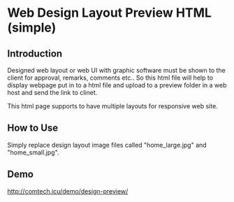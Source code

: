 # Web Design Layout Preview HTML (simple)

## Introduction

Designed web layout or web UI with graphic software must be shown to the client for approval, remarks, comments etc.. So this html file will help to display webpage put in to a html file and upload to a preview folder in a web host and send the link to clinet.

This html page supports to have multiple layouts for responsive web site.

## How to Use

Simply replace design layout image files called "home_large.jpg" and "home_small.jpg".

## Demo

http://comtech.icu/demo/design-preview/
